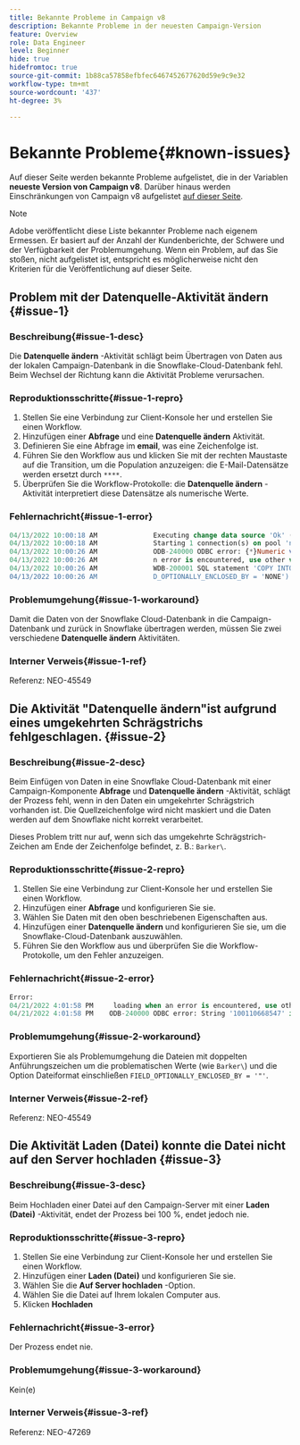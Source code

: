```yaml
---
title: Bekannte Probleme in Campaign v8
description: Bekannte Probleme in der neuesten Campaign-Version
feature: Overview
role: Data Engineer
level: Beginner
hide: true
hidefromtoc: true
source-git-commit: 1b88ca57858efbfec6467452677620d59e9c9e32
workflow-type: tm+mt
source-wordcount: '437'
ht-degree: 3%

---
```


# Bekannte Probleme{#known-issues}

Auf dieser Seite werden bekannte Probleme aufgelistet, die in der Variablen **neueste Version von Campaign v8**. Darüber hinaus werden Einschränkungen von Campaign v8 aufgelistet [auf dieser Seite](known-limitations.md).


>[!NOTE]
>
>Adobe veröffentlicht diese Liste bekannter Probleme nach eigenem Ermessen. Er basiert auf der Anzahl der Kundenberichte, der Schwere und der Verfügbarkeit der Problemumgehung. Wenn ein Problem, auf das Sie stoßen, nicht aufgelistet ist, entspricht es möglicherweise nicht den Kriterien für die Veröffentlichung auf dieser Seite.

## Problem mit der Datenquelle-Aktivität ändern {#issue-1}

### Beschreibung{#issue-1-desc}

Die **Datenquelle ändern** -Aktivität schlägt beim Übertragen von Daten aus der lokalen Campaign-Datenbank in die Snowflake-Cloud-Datenbank fehl. Beim Wechsel der Richtung kann die Aktivität Probleme verursachen.

### Reproduktionsschritte{#issue-1-repro}

1. Stellen Sie eine Verbindung zur Client-Konsole her und erstellen Sie einen Workflow.
1. Hinzufügen einer **Abfrage** und eine **Datenquelle ändern** Aktivität.
1. Definieren Sie eine Abfrage im **email**, was eine Zeichenfolge ist.
1. Führen Sie den Workflow aus und klicken Sie mit der rechten Maustaste auf die Transition, um die Population anzuzeigen: die E-Mail-Datensätze werden ersetzt durch `****`.
1. Überprüfen Sie die Workflow-Protokolle: die **Datenquelle ändern** -Aktivität interpretiert diese Datensätze als numerische Werte.

### Fehlernachricht{#issue-1-error}

```sql
04/13/2022 10:00:18 AM              Executing change data source 'Ok' (step 'Change Data Source')
04/13/2022 10:00:18 AM              Starting 1 connection(s) on pool 'nms:extAccount:ffda tractorsupply_mkt_stage8' (Snowflake, server='adobe-acc_tractorsupply_us_west_2_aws.snowflakecomputing.com', login='tractorsupply_stage8_MKT:tractorsupply_stage8')
04/13/2022 10:00:26 AM              ODB-240000 ODBC error: {*}Numeric value '{*}******{*}{{*}}' is not recognized\{*}   File 'wkf1285541_13_1_0_47504750#458318uploadPart0.chunk.gz', line 1, character 10140   Row 279, column "WKF1285541_13_1_0"["BICUST_ID":1]   If you would like to continue loading when a
04/13/2022 10:00:26 AM              n error is encountered, use other values such as 'SKIP_FILE' or 'CONTINUE' for the ON_ERROR option. For more information on loading options, please run 'info loading_data' in a SQL client. SQLState: 22018
04/13/2022 10:00:26 AM              WDB-200001 SQL statement 'COPY INTO wkf1285541_13_1_0 (SACTIVE, SADDRESS1, SADDRESS2, BICUST_ID, SEMAIL) FROM ( SELECT $1, $2, $3, $4, $5 FROM $$@BULK_wkf1285541_13_1_0$$) FILE_FORMAT = ( TYPE = CSV RECORD_DELIMITER = '\x02' FIELD_DELIMITER = '\x01' FIEL
04/13/2022 10:00:26 AM              D_OPTIONALLY_ENCLOSED_BY = 'NONE') ON_ERROR = ABORT_STATEMENT PURGE = TRUE' could not be executed.
```

### Problemumgehung{#issue-1-workaround}

Damit die Daten von der Snowflake Cloud-Datenbank in die Campaign-Datenbank und zurück in Snowflake übertragen werden, müssen Sie zwei verschiedene **Datenquelle ändern** Aktivitäten.

### Interner Verweis{#issue-1-ref}

Referenz: NEO-45549



## Die Aktivität &quot;Datenquelle ändern&quot;ist aufgrund eines umgekehrten Schrägstrichs fehlgeschlagen. {#issue-2}

### Beschreibung{#issue-2-desc}

Beim Einfügen von Daten in eine Snowflake Cloud-Datenbank mit einer Campaign-Komponente **Abfrage** und **Datenquelle ändern** -Aktivität, schlägt der Prozess fehl, wenn in den Daten ein umgekehrter Schrägstrich vorhanden ist. Die Quellzeichenfolge wird nicht maskiert und die Daten werden auf dem Snowflake nicht korrekt verarbeitet.

Dieses Problem tritt nur auf, wenn sich das umgekehrte Schrägstrich-Zeichen am Ende der Zeichenfolge befindet, z. B.: `Barker\`.


### Reproduktionsschritte{#issue-2-repro}

1. Stellen Sie eine Verbindung zur Client-Konsole her und erstellen Sie einen Workflow.
1. Hinzufügen einer **Abfrage** und konfigurieren Sie sie.
1. Wählen Sie Daten mit den oben beschriebenen Eigenschaften aus.
1. Hinzufügen einer **Datenquelle ändern** und konfigurieren Sie sie, um die Snowflake-Cloud-Datenbank auszuwählen.
1. Führen Sie den Workflow aus und überprüfen Sie die Workflow-Protokolle, um den Fehler anzuzeigen.


### Fehlernachricht{#issue-2-error}

```sql
Error:
04/21/2022 4:01:58 PM     loading when an error is encountered, use other values such as 'SKIP_FILE' or 'CONTINUE' for the ON_ERROR option. For more information on loading options, please run 'info loading_data' in a SQL client. SQLState: 22000
04/21/2022 4:01:58 PM    ODB-240000 ODBC error: String '100110668547' is too long and would be truncated   File 'wkf1656797_21_1_3057430574#458516uploadPart0.chunk.gz', line 1, character 0   Row 90058, column "WKF1656797_21_1"["SCARRIER_ROUTE":13]   If you would like to continue
```

### Problemumgehung{#issue-2-workaround}

Exportieren Sie als Problemumgehung die Dateien mit doppelten Anführungszeichen um die problematischen Werte (wie `Barker\`) und die Option Dateiformat einschließen `FIELD_OPTIONALLY_ENCLOSED_BY = '"'`.

### Interner Verweis{#issue-2-ref}

Referenz: NEO-45549


## Die Aktivität Laden (Datei) konnte die Datei nicht auf den Server hochladen {#issue-3}

### Beschreibung{#issue-3-desc}

Beim Hochladen einer Datei auf den Campaign-Server mit einer **Laden (Datei)** -Aktivität, endet der Prozess bei 100 %, endet jedoch nie.

### Reproduktionsschritte{#issue-3-repro}

1. Stellen Sie eine Verbindung zur Client-Konsole her und erstellen Sie einen Workflow.
1. Hinzufügen einer **Laden (Datei)** und konfigurieren Sie sie.
1. Wählen Sie die **Auf Server hochladen** -Option.
1. Wählen Sie die Datei auf Ihrem lokalen Computer aus.
1. Klicken **Hochladen**


### Fehlernachricht{#issue-3-error}

Der Prozess endet nie.

### Problemumgehung{#issue-3-workaround}

Kein(e)

### Interner Verweis{#issue-3-ref}

Referenz: NEO-47269